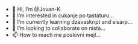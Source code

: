 - 👋 Hi, I’m @Jovan-K
- 👀 I’m interested in cukanje po tastaturu...
- 🌱 I’m currently learning dzavaskript and sisarp...
- 💞️ I’m looking to collaborate on nista...
- 📫 How to reach me poslovni mejl...

<!---
Jovan-K/Jovan-K is a ✨ special ✨ repository because its `README.md` (this file) appears on your GitHub profile.
You can click the Preview link to take a look at your changes.
--->


